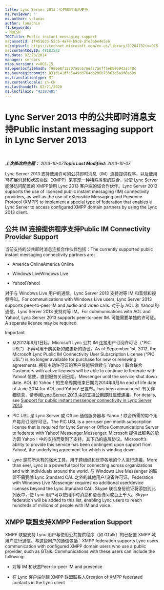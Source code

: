 ```yaml
---
title: Lync Server 2013：公共即时消息支持
ms.reviewer: ''
ms.author: v-lanac
author: lanachin
f1.keywords:
- NOCSH
TOCTitle: Public instant messaging support
ms:assetid: 1f45163b-52c6-4a78-b9c8-dfe3abe4e5eb
ms:mtpsurl: https://technet.microsoft.com/en-us/library/JJ204732(v=OCS.15)
ms:contentKeyID: 48183582
ms.date: 07/23/2014
manager: serdars
mtps_version: v=OCS.15
ms.openlocfilehash: f996e8f15707a0c676ea77a6ffaeb5e6943ac48c
ms.sourcegitcommit: 831d141dfc5a49dd764cb296b73b63e5a9f8e599
ms.translationtype: MT
ms.contentlocale: zh-CN
ms.lasthandoff: 02/21/2020
ms.locfileid: "42183495"
---
```

<div data-xmlns="http://www.w3.org/1999/xhtml">

<div class="topic" data-xmlns="http://www.w3.org/1999/xhtml" data-msxsl="urn:schemas-microsoft-com:xslt" data-cs="https://msdn.microsoft.com/">

<div data-asp="https://msdn2.microsoft.com/asp">

# <a name="public-instant-messaging-support-in-lync-server-2013"></a><span data-ttu-id="503f2-102">Lync Server 2013 中的公共即时消息支持</span><span class="sxs-lookup"><span data-stu-id="503f2-102">Public instant messaging support in Lync Server 2013</span></span>

</div>

<div id="mainSection">

<div id="mainBody">

<span> </span>

<span data-ttu-id="503f2-103">_**上次修改的主题：** 2013-10-07_</span><span class="sxs-lookup"><span data-stu-id="503f2-103">_**Topic Last Modified:** 2013-10-07_</span></span>

<span data-ttu-id="503f2-104">Lync Server 2013 支持使用许可的公共即时消息（IM）连接提供程序，以及使用可扩展消息和状态协议（XMPP）来实现一种特殊类型的联合，以使 Lync Server 能够访问配置的 XMPP使用 Lync 2013 客户端的域合作伙伴。</span><span class="sxs-lookup"><span data-stu-id="503f2-104">Lync Server 2013 supports the use of licensed public instant messaging (IM) connectivity providers, as well as the use of eXtensible Messaging and Presence Protocol (XMPP) to implement a special type of federation that enables a Lync Server to access configured XMPP domain partners by using the Lync 2013 client.</span></span>

<div>

## <a name="public-im-connectivity-provider-support"></a><span data-ttu-id="503f2-105">公共 IM 连接提供程序支持</span><span class="sxs-lookup"><span data-stu-id="503f2-105">Public IM Connectivity Provider Support</span></span>

<span data-ttu-id="503f2-106">当前支持的公共即时消息连接合作伙伴包括：</span><span class="sxs-lookup"><span data-stu-id="503f2-106">The currently supported public instant messaging connectivity partners are:</span></span>

  - <span data-ttu-id="503f2-107">America Online</span><span class="sxs-lookup"><span data-stu-id="503f2-107">America Online</span></span>

  - <span data-ttu-id="503f2-108">Windows Live</span><span class="sxs-lookup"><span data-stu-id="503f2-108">Windows Live</span></span>

  - <span data-ttu-id="503f2-109">Yahoo\!</span><span class="sxs-lookup"><span data-stu-id="503f2-109">Yahoo\!</span></span>

<span data-ttu-id="503f2-110">对于与 Windows Live 用户的通信，Lync Server 2013 支持对等 IM 和音频和视频呼叫。</span><span class="sxs-lookup"><span data-stu-id="503f2-110">For communications with Windows Live users, Lync Server 2013 supports peer-to-peer IM and audio and video calls.</span></span> <span data-ttu-id="503f2-111">对于与 AOL 和 Yahoo\!的通信，Lync Server 2013 支持对等 IM。</span><span class="sxs-lookup"><span data-stu-id="503f2-111">For communications with AOL and Yahoo\!, Lync Server 2013 supports peer-to-peer IM.</span></span> <span data-ttu-id="503f2-112">可能需要单独的许可证。</span><span class="sxs-lookup"><span data-stu-id="503f2-112">A separate license may be required.</span></span>

<div>


> [!IMPORTANT]  
> <UL>
> <LI>
> <P><span data-ttu-id="503f2-113">从2012年9月1日起，Microsoft Lync 公共 IM 连接用户订阅许可证（"PIC USL"）不再可用于购买新的或更新的协议。</span><span class="sxs-lookup"><span data-stu-id="503f2-113">As of September 1st, 2012, the Microsoft Lync Public IM Connectivity User Subscription License (“PIC USL”) is no longer available for purchase for new or renewing agreements.</span></span> <span data-ttu-id="503f2-114">拥有主动许可证的客户将能够继续与 Yahoo！联合联合</span><span class="sxs-lookup"><span data-stu-id="503f2-114">Customers with active licenses will be able to continue to federate with Yahoo!</span></span> <span data-ttu-id="503f2-115">信使，直到服务关闭日期。</span><span class="sxs-lookup"><span data-stu-id="503f2-115">Messenger until the service shut down date.</span></span> <span data-ttu-id="503f2-116">AOL 和 Yahoo！的生命周期结束日期为2014年6月</span><span class="sxs-lookup"><span data-stu-id="503f2-116">An end of life date of June 2014 for AOL and Yahoo!</span></span> <span data-ttu-id="503f2-117">已宣布。</span><span class="sxs-lookup"><span data-stu-id="503f2-117">has been announced.</span></span> <span data-ttu-id="503f2-118">有关详细信息，请参阅<A href="lync-server-2013-support-for-public-instant-messenger-connectivity.md">Lync Server 2013 中的支持公用即时信使连接</A>。</span><span class="sxs-lookup"><span data-stu-id="503f2-118">For details, see <A href="lync-server-2013-support-for-public-instant-messenger-connectivity.md">Support for public instant messenger connectivity in Lync Server 2013</A>.</span></span></P>
> <LI>
> <P><span data-ttu-id="503f2-119">PIC USL 是 Lync Server 或 Office 通信服务器与 Yahoo！联合所需的每个用户每月订阅许可证。</span><span class="sxs-lookup"><span data-stu-id="503f2-119">The PIC USL is a per-user per-month subscription license that is required for Lync Server or Office Communications Server to federate with Yahoo!</span></span> <span data-ttu-id="503f2-120">Messenger.</span><span class="sxs-lookup"><span data-stu-id="503f2-120">Messenger.</span></span> <span data-ttu-id="503f2-121">Microsoft 提供此服务的能力因 Yahoo！中的支持而受到了支持，其下凸的底层协议。</span><span class="sxs-lookup"><span data-stu-id="503f2-121">Microsoft’s ability to provide this service has been contingent upon support from Yahoo!, the underlying agreement for which is winding down.</span></span></P>
> <LI>
> <P><span data-ttu-id="503f2-122">Lync 是前所未有的强大工具，用于跨组织和世界各地的个人进行连接。</span><span class="sxs-lookup"><span data-stu-id="503f2-122">More than ever, Lync is a powerful tool for connecting across organizations and with individuals around the world.</span></span> <span data-ttu-id="503f2-123">与 Windows Live Messenger 的联盟不需要除 Lync Standard CAL 之外的其他用户/设备许可证。</span><span class="sxs-lookup"><span data-stu-id="503f2-123">Federation with Windows Live Messenger requires no additional user/device licenses beyond the Lync Standard CAL.</span></span> <span data-ttu-id="503f2-124">Skype 联合身份验证将添加到此列表中，使 Lync 用户可以使用即时消息和语音访问成百上千人。</span><span class="sxs-lookup"><span data-stu-id="503f2-124">Skype federation will be added to this list, enabling Lync users to reach hundreds of millions of people with IM and voice.</span></span></P></LI></UL>



</div>

</div>

<div>

## <a name="xmpp-federation-support"></a><span data-ttu-id="503f2-125">XMPP 联盟支持</span><span class="sxs-lookup"><span data-stu-id="503f2-125">XMPP Federation Support</span></span>

<span data-ttu-id="503f2-p105">XMPP 联盟支持 Lync 用户与使用公共提供程序（如 GTalk）的已配置 XMPP 域用户进行通信。与这些用户的通信包括：</span><span class="sxs-lookup"><span data-stu-id="503f2-p105">XMPP federation supports Lync users communication with configured XMPP domain users who use a public provider, such as GTalk. Communications with these users can include the following:</span></span>

  - <span data-ttu-id="503f2-128">对等 IM 和状态</span><span class="sxs-lookup"><span data-stu-id="503f2-128">Peer-to-peer IM and presence</span></span>

  - <span data-ttu-id="503f2-129">在 Lync 客户端创建 XMPP 联盟联系人</span><span class="sxs-lookup"><span data-stu-id="503f2-129">Creation of XMPP federated contacts in the Lync client</span></span>

</div>

</div>

<span> </span>

</div>

</div>

</div>

